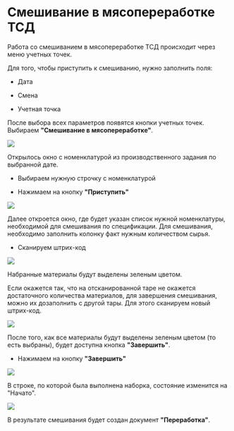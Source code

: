 # Смешивание в мясопереработке ТСД

Работа со смешиванием в мясопереработке ТСД происходит через меню учетных точек.

Для того, чтобы приступить к смешиванию, нужно заполнить поля:

- Дата

- Смена

- Учетная точка

После выбора всех параметров появятся кнопки учетных точек. Выбираем **"Смешивание в мясопереработке"**.

![](MixingInMeatProcessingTsd.assets/1.png)

Открылось окно с номенклатурой из производственного задания по выбранной дате.

- Выбираем нужную строчку с номенклатурой

- Нажимаем на кнопку **"Приступить"**

![](MixingInMeatProcessingTsd.assets/2.png)

Далее откроется окно, где будет указан список нужной номенклатуры, необходимой для смешивания по спецификации.
Для смешивания, необходимо заполнить колонку факт нужным количеством сырья.

- Сканируем штрих-код

![](MixingInMeatProcessingTsd.assets/3.png)

Набранные материалы будут выделены зеленым цветом.


Если окажется так, что на отсканированной таре не окажется достаточного количества материалов, для завершения смешивания, можно их дозаполнить с другой тары. Для этого сканируем новый штрих-код.

![](MixingInMeatProcessingTsd.assets/4.png)

После того, как все материалы будут выделены зеленым цветом (то есть выбраны), будет доступна кнопка **"Завершить"**.

- Нажимаем на кнопку **"Завершить"**

![](MixingInMeatProcessingTsd.assets/5.png)

В строке, по которой была выполнена наборка, состояние изменится на "Начато".

![](MixingInMeatProcessingTsd.assets/6.png)

В результате смешивания будет создан документ **"Переработка"**.